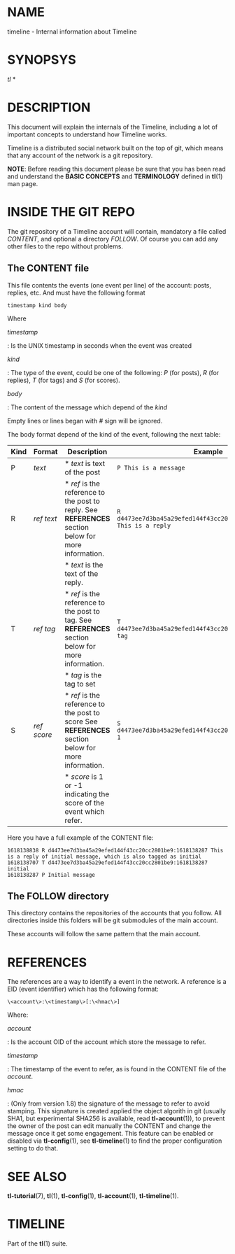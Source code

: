# NAME

timeline - Internal information about Timeline


# SYNOPSYS

*tl* \*

# DESCRIPTION

This document will explain the internals of the Timeline, including a lot of
important concepts to understand how Timeline works.

Timeline is a distributed social network built on the top of git, which means
that any account of the network is a git repository.

**NOTE**: Before reading this document please be sure that you has been read
and understand the **BASIC CONCEPTS** and  **TERMINOLOGY** defined in **tl**(1) man page.


# INSIDE THE GIT REPO

The git repository of a Timeline account will contain, mandatory a file called
*CONTENT*, and optional a directory *FOLLOW*. Of course you can add any other
files to the repo without problems.

## The CONTENT file

This file contents the events (one event per line) of the account: posts,
replies, etc. And must have the following format

```
timestamp kind body
```

Where

*timestamp*

: Is the UNIX timestamp in seconds when the event was created

*kind*

: The type of the event, could be one of the following: *P* (for posts),
*R* (for replies), *T* (for tags) and *S* (for scores).

*body*

: The content of the message which depend of the *kind*


Empty lines or lines began with *#* sign will be ignored.

The body format depend of the kind of the event, following the next table:

| Kind | Format | Description | Example |
|------|--------|-------------|---------|
| P    | *text* | * *text* is text of the post | `P This is a message` |
| R    | *ref* *text* | * *ref* is the reference to the post to reply. See **REFERENCES** section below for more information. | `R d4473ee7d3ba45a29efed144f43cc20cc2801be9:1618423758 This is a reply` |
|      |          | * *text* is the text of the reply. | |
| T    | *ref* *tag* | * *ref* is the reference to the post to tag. See **REFERENCES** section below for more information. | `T d4473ee7d3ba45a29efed144f43cc20cc2801be9:1618423758 tag` |
|      |         | * *tag* is the tag to set | |
| S    | *ref* *score* | * *ref* is the reference to the post to score See **REFERENCES** section below for more information. | `S d4473ee7d3ba45a29efed144f43cc20cc2801be9:1618423758 1` |
|      |           | * *score* is 1 or -1 indicating the score of the event which refer. | |

Here you have a full example of the CONTENT file:

```
1618138838 R d4473ee7d3ba45a29efed144f43cc20cc2801be9:1618138287 This is a reply of initial message, which is also tagged as initial
1618138707 T d4473ee7d3ba45a29efed144f43cc20cc2801be9:1618138287 initial
1618138287 P Initial message
```

## The FOLLOW directory

This directory contains the repositories of the accounts that you follow. All
directories inside this folders will be git submodules of the main account.

These accounts will follow the same pattern that the main account.

# REFERENCES

The references are a way to identify a event in the network. A reference is a EID
(event identifier) which has the following format:

``\<account\>:\<timestamp\>[:\<hmac\>]``

Where:

*account*

: Is the account OID of the account which store the message to refer.

*timestamp*

: The timestamp of the event to refer, as is found in the CONTENT file of the
*account*.

*hmac*

: (Only from version 1.8) the signature of the message to refer to avoid stamping.
This signature is created applied the object algorith in git (usually SHA1, but
experimental SHA256 is available, read **tl-account**(1)), to prevent the owner
of the post can edit manually the CONTENT and change the message once it get some
engagement. This feature can be enabled or disabled via **tl-config**(1), see **tl-timeline**(1)
to find the proper configuration setting to do that.

# SEE ALSO

**tl-tutorial**(7), **tl**(1), **tl-config**(1), **tl-account**(1), **tl-timeline**(1).

# TIMELINE

Part of the **tl**(1) suite.
